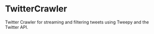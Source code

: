 # TwitterCrawler
Twitter Crawler for streaming and filtering tweets using Tweepy and the Twitter API.
